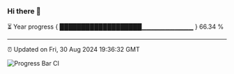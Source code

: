 ### Hi there 👋

⏳ Year progress { ███████████████████▁▁▁▁▁▁▁▁▁▁▁ } 66.34 %

---

⏰ Updated on Fri, 30 Aug 2024 19:36:32 GMT

![Progress Bar CI](https://github.com/IshwaranRudhara/GIT-ACTION/workflows/Progress%20Bar%20CI/badge.svg)
